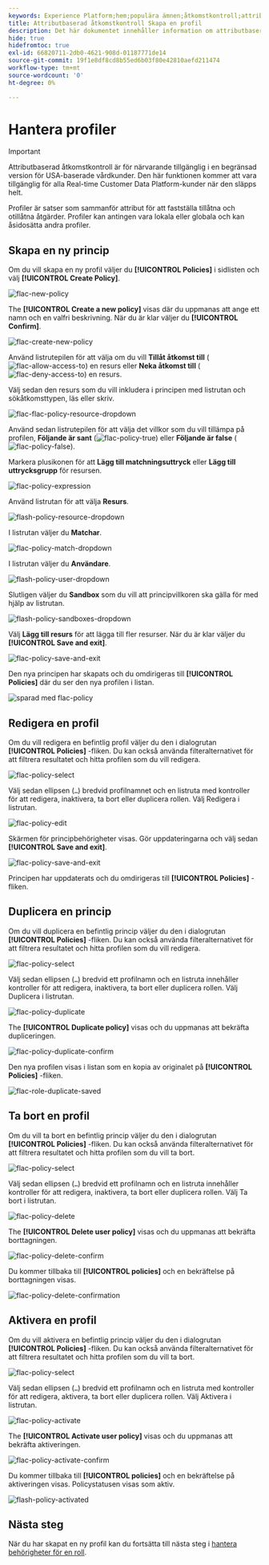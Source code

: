 ```yaml
---
keywords: Experience Platform;hem;populära ämnen;åtkomstkontroll;attributbaserad åtkomstkontroll;ABAC
title: Attributbaserad åtkomstkontroll Skapa en profil
description: Det här dokumentet innehåller information om attributbaserad åtkomstkontroll i Adobe Experience Platform
hide: true
hidefromtoc: true
exl-id: 66820711-2db0-4621-908d-01187771de14
source-git-commit: 19f1e8df8cd8b55ed6b03f80e42810aefd211474
workflow-type: tm+mt
source-wordcount: '0'
ht-degree: 0%

---
```


# Hantera profiler

>[!IMPORTANT]
>
>Attributbaserad åtkomstkontroll är för närvarande tillgänglig i en begränsad version för USA-baserade vårdkunder. Den här funktionen kommer att vara tillgänglig för alla Real-time Customer Data Platform-kunder när den släpps helt.

Profiler är satser som sammanför attribut för att fastställa tillåtna och otillåtna åtgärder. Profiler kan antingen vara lokala eller globala och kan åsidosätta andra profiler.

## Skapa en ny princip

Om du vill skapa en ny profil väljer du **[!UICONTROL Policies]** i sidlisten och välj **[!UICONTROL Create Policy]**.

![flac-new-policy](../../images/flac-ui/flac-new-policy.png)

The **[!UICONTROL Create a new policy]** visas där du uppmanas att ange ett namn och en valfri beskrivning. När du är klar väljer du **[!UICONTROL Confirm]**.

![flac-create-new-policy](../../images/flac-ui/flac-create-new-policy.png)

Använd listrutepilen för att välja om du vill **Tillåt åtkomst till** (![flac-allow-access-to](../../images/flac-ui/flac-permit-access-to.png)) en resurs eller **Neka åtkomst till** (![flac-deny-access-to](../../images/flac-ui/flac-deny-access-to.png)) en resurs.

Välj sedan den resurs som du vill inkludera i principen med listrutan och sökåtkomsttypen, läs eller skriv.

![flac-flac-policy-resource-dropdown](../../images/flac-ui/flac-policy-resource-dropdown.png)

Använd sedan listrutepilen för att välja det villkor som du vill tillämpa på profilen, **Följande är sant** (![flac-policy-true](../../images/flac-ui/flac-policy-true.png)) eller **Följande är false** (![flac-policy-false](../../images/flac-ui/flac-policy-false.png)).

Markera plusikonen för att **Lägg till matchningsuttryck** eller **Lägg till uttrycksgrupp** för resursen.

![flac-policy-expression](../../images/flac-ui/flac-policy-expression.png)

Använd listrutan för att välja **Resurs**.

![flash-policy-resource-dropdown](../../images/flac-ui/flac-policy-resource-dropdown.png)

I listrutan väljer du **Matchar**.

![flac-policy-match-dropdown](../../images/flac-ui/flac-policy-matches-dropdown.png)

I listrutan väljer du **Användare**.

![flash-policy-user-dropdown](../../images/flac-ui/flac-policy-user-dropdown.png)

Slutligen väljer du **Sandbox** som du vill att principvillkoren ska gälla för med hjälp av listrutan.

![flash-policy-sandboxes-dropdown](../../images/flac-ui/flac-policy-sandboxes-dropdown.png)

Välj **Lägg till resurs** för att lägga till fler resurser. När du är klar väljer du **[!UICONTROL Save and exit]**.

![flac-policy-save-and-exit](../../images/flac-ui/flac-policy-save-and-exit.png)

Den nya principen har skapats och du omdirigeras till **[!UICONTROL Policies]** där du ser den nya profilen i listan.

![sparad med flac-policy](../../images/flac-ui/flac-policy-saved.png)

## Redigera en profil

Om du vill redigera en befintlig profil väljer du den i dialogrutan **[!UICONTROL Policies]** -fliken. Du kan också använda filteralternativet för att filtrera resultatet och hitta profilen som du vill redigera.

![flac-policy-select](../../images/flac-ui/flac-policy-select.png)

Välj sedan ellipsen (`…`) bredvid profilnamnet och en listruta med kontroller för att redigera, inaktivera, ta bort eller duplicera rollen. Välj Redigera i listrutan.

![flac-policy-edit](../../images/flac-ui/flac-policy-edit.png)

Skärmen för principbehörigheter visas. Gör uppdateringarna och välj sedan **[!UICONTROL Save and exit]**.

![flac-policy-save-and-exit](../../images/flac-ui/flac-policy-save-and-exit.png)

Principen har uppdaterats och du omdirigeras till **[!UICONTROL Policies]** -fliken.

## Duplicera en princip

Om du vill duplicera en befintlig princip väljer du den i dialogrutan **[!UICONTROL Policies]** -fliken. Du kan också använda filteralternativet för att filtrera resultatet och hitta profilen som du vill redigera.

![flac-policy-select](../../images/flac-ui/flac-policy-select.png)

Välj sedan ellipsen (`…`) bredvid ett profilnamn och en listruta innehåller kontroller för att redigera, inaktivera, ta bort eller duplicera rollen. Välj Duplicera i listrutan.

![flac-policy-duplicate](../../images/flac-ui/flac-policy-duplicate.png)

The **[!UICONTROL Duplicate policy]** visas och du uppmanas att bekräfta dupliceringen.

![flac-policy-duplicate-confirm](../../images/flac-ui/flac-duplicate-confirm.png)

Den nya profilen visas i listan som en kopia av originalet på **[!UICONTROL Policies]** -fliken.

![flac-role-duplicate-saved](../../images/flac-ui/flac-role-duplicate-saved.png)

## Ta bort en profil

Om du vill ta bort en befintlig princip väljer du den i dialogrutan **[!UICONTROL Policies]** -fliken. Du kan också använda filteralternativet för att filtrera resultatet och hitta profilen som du vill ta bort.

![flac-policy-select](../../images/flac-ui/flac-policy-select.png)

Välj sedan ellipsen (`…`) bredvid ett profilnamn och en listruta innehåller kontroller för att redigera, inaktivera, ta bort eller duplicera rollen. Välj Ta bort i listrutan.

![flac-policy-delete](../../images/flac-ui/flac-policy-delete.png)

The **[!UICONTROL Delete user policy]** visas och du uppmanas att bekräfta borttagningen.

![flac-policy-delete-confirm](../../images/flac-ui/flac-policy-delete-confirm.png)

Du kommer tillbaka till **[!UICONTROL policies]** och en bekräftelse på borttagningen visas.

![flac-policy-delete-confirmation](../../images/flac-ui/flac-policy-delete-confirmation.png)

## Aktivera en profil

Om du vill aktivera en befintlig princip väljer du den i dialogrutan **[!UICONTROL Policies]** -fliken. Du kan också använda filteralternativet för att filtrera resultatet och hitta profilen som du vill ta bort.

![flac-policy-select](../../images/flac-ui/flac-policy-select.png)

Välj sedan ellipsen (`…`) bredvid ett profilnamn och en listruta med kontroller för att redigera, aktivera, ta bort eller duplicera rollen. Välj Aktivera i listrutan.

![flac-policy-activate](../../images/flac-ui/flac-policy-delete.png)

The **[!UICONTROL Activate user policy]** visas och du uppmanas att bekräfta aktiveringen.

![flac-policy-activate-confirm](../../images/flac-ui/flac-policy-activate-confirm.png)

Du kommer tillbaka till **[!UICONTROL policies]** och en bekräftelse på aktiveringen visas. Policystatusen visas som aktiv.

![flash-policy-activated](../../images/flac-ui/flac-policy-activated.png)

## Nästa steg

När du har skapat en ny profil kan du fortsätta till nästa steg i [hantera behörigheter för en roll](permissions.md).
